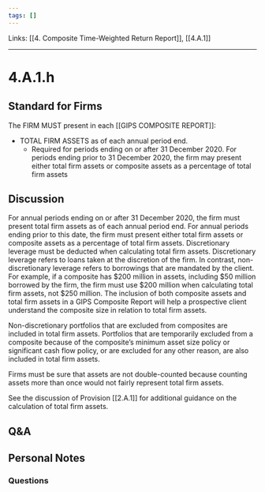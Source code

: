 ```yaml
---
tags: []
---
```

Links: [[4. Composite Time-Weighted Return Report]], [[4.A.1]]
___
# 4.A.1.h
## Standard for Firms
The FIRM MUST present in each [[GIPS COMPOSITE REPORT]]:
- TOTAL FIRM ASSETS as of each annual period end.
	- Required for periods ending on or after 31 December 2020.
	  For periods ending prior to 31 December 2020, the firm may present either total firm assets or composite assets as a percentage of total firm assets
## Discussion
For annual periods ending on or after 31 December 2020, the firm must present total firm assets as of each annual period end. For annual periods ending prior to this date, the firm must present either total firm assets or composite assets as a percentage of total firm assets. Discretionary leverage must be deducted when calculating total firm assets. Discretionary leverage refers to loans taken at the discretion of the firm. In contrast, non-discretionary leverage refers to borrowings that are mandated by the client. For example, if a composite has $200 million in assets, including $50 million borrowed by the firm, the firm must use $200 million when calculating total firm assets, not $250 million. The inclusion of both composite assets and total firm assets in a GIPS Composite Report will help a prospective client understand the composite size in relation to total firm assets.

Non-discretionary portfolios that are excluded from composites are included in total firm assets. Portfolios that are temporarily excluded from a composite because of the composite’s minimum asset size policy or significant cash flow policy, or are excluded for any other reason, are also included in total firm assets.

Firms must be sure that assets are not double-counted because counting assets more than once would not fairly represent total firm assets.

See the discussion of Provision [[2.A.1]] for additional guidance on the calculation of total firm assets.
## Q&A

## Personal Notes

### Questions